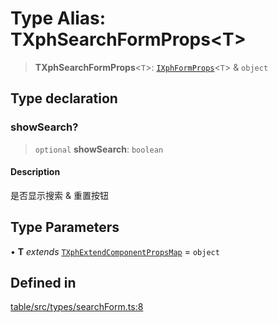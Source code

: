 # Type Alias: TXphSearchFormProps\<T\>

> **TXphSearchFormProps**\<`T`\>: [`IXphFormProps`](../interfaces/IXphFormProps.md)\<`T`\> & `object`

## Type declaration

### showSearch?

> `optional` **showSearch**: `boolean`

#### Description

是否显示搜索 & 重置按钮

## Type Parameters

• **T** *extends* [`TXphExtendComponentPropsMap`](TXphExtendComponentPropsMap.md) = `object`

## Defined in

[table/src/types/searchForm.ts:8](https://github.com/XiaoPiHong/xph-crud/blob/7515b2133578ebc5c9e01d24589011620605cd71/packages/table/src/types/searchForm.ts#L8)
